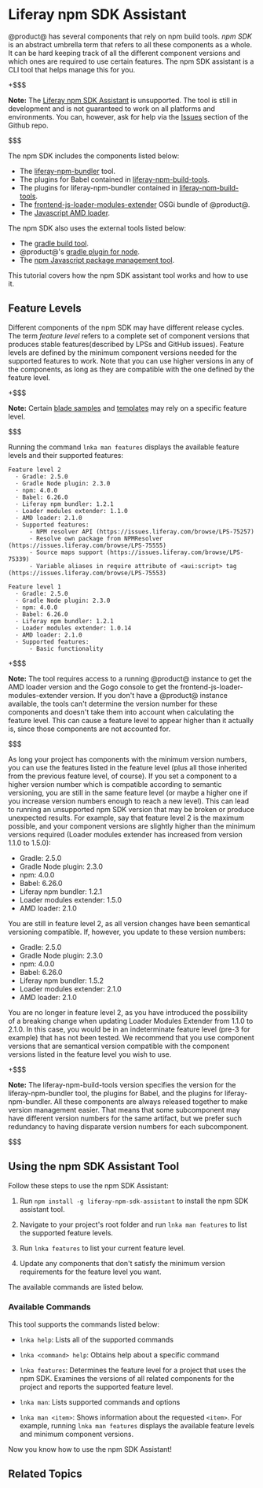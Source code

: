 # Liferay npm SDK Assistant

@product@ has several components that rely on npm build tools. *npm SDK* is an 
abstract umbrella term that refers to all these components as a whole. It can be 
hard keeping track of all the different component versions and which ones are 
required to use certain features. The npm SDK assistant is a CLI tool that 
helps manage this for you. 

+$$$

**Note:** The [Liferay npm SDK Assistant](https://github.com/liferay/liferay-npm-sdk-assistant)
is unsupported. The tool is still in development and is not guaranteed to work
on all platforms and environments. You can, however, ask for help via the
[Issues](https://github.com/liferay/liferay-npm-sdk-assistant/issues) section
of the Github repo.

$$$

The npm SDK includes the components listed below:

- The 
[liferay-npm-bundler](https://github.com/liferay/liferay-npm-build-tools/tree/master/packages/liferay-npm-bundler)
tool.
- The plugins for Babel contained in
[liferay-npm-build-tools](https://github.com/liferay/liferay-npm-build-tools/tree/master/packages).
- The plugins for liferay-npm-bundler contained in
[liferay-npm-build-tools](https://github.com/liferay/liferay-npm-build-tools/tree/master/packages).
- The 
[frontend-js-loader-modules-extender](https://github.com/liferay/liferay-portal/tree/master/modules/apps/foundation/frontend-js/frontend-js-loader-modules-extender)
OSGi bundle of @product@.
- The [Javascript AMD loader](https://github.com/liferay/liferay-amd-loader).

The npm SDK also uses the external tools listed below:

- The [gradle build tool](https://gradle.org/).
- @product@'s 
[gradle plugin for node](https://github.com/liferay/liferay-portal/tree/master/modules/sdk/gradle-plugins-node).
- The [npm Javascript package management tool](https://www.npmjs.com/). 

This tutorial covers how the npm SDK assistant tool works and how to use it.

## Feature Levels [](id=feature-levels)

Different components of the npm SDK may have different release cycles. The term 
*feature level* refers to a complete set of component versions that produces 
stable features(described by LPSs and GitHub issues). Feature levels are defined 
by the minimum component versions needed for the supported features to work. 
Note that you can use higher versions in any of the components, as long as they 
are compatible with the one defined by the feature level.

+$$$

**Note:** Certain 
[blade samples](https://github.com/liferay/liferay-blade-samples/tree/master/gradle/apps/npm)
and 
[templates](https://github.com/liferay/liferay-portal/tree/master/modules/sdk/project-templates) 
may rely on a specific feature level.

<!-- How can you determine what feature level is required for the template or 
sample to work?
Running this tool will list the available feature levels and tell which one you 
have, but it doesn't tell you what feature level is required to run your project.  -->

$$$

Running the command `lnka man features` displays the available feature levels 
and their supported features:

    Feature level 2
      · Gradle: 2.5.0
      · Gradle Node plugin: 2.3.0
      · npm: 4.0.0
      · Babel: 6.26.0
      · Liferay npm bundler: 1.2.1
      · Loader modules extender: 1.1.0
      · AMD loader: 2.1.0
      · Supported features:
          - NPM resolver API (https://issues.liferay.com/browse/LPS-75257)
          - Resolve own package from NPMResolver (https://issues.liferay.com/browse/LPS-75555)
          - Source maps support (https://issues.liferay.com/browse/LPS-75339)
          - Variable aliases in require attribute of <aui:script> tag (https://issues.liferay.com/browse/LPS-75553)

    Feature level 1
      · Gradle: 2.5.0
      · Gradle Node plugin: 2.3.0
      · npm: 4.0.0
      · Babel: 6.26.0
      · Liferay npm bundler: 1.2.1
      · Loader modules extender: 1.0.14
      · AMD loader: 2.1.0
      · Supported features:
          - Basic functionality

+$$$

**Note:** The tool requires access to a running @product@ instance to get the 
AMD loader version and the Gogo console to get the 
frontend-js-loader-modules-extender version. If you don't have a @product@ 
instance available, the tools can't determine the version number for these 
components and doesn't take them into account when calculating the feature 
level. This can cause a feature level to appear higher than it actually is, 
since those components are not accounted for.

$$$

As long your project has components with the minimum version numbers, you can 
use the features listed in the feature level (plus all those inherited from the 
previous feature level, of course). If you set a component to a higher version 
number which is compatible according to semantic versioning, you are still in 
the same feature level (or maybe a higher one if you increase version numbers 
enough to reach a new level). This can lead to running an unsupported npm SDK 
version that may be broken or produce unexpected results. For example, say that 
feature level 2 is the maximum possible, and your component versions are 
slightly higher than the minimum versions required (Loader modules extender has 
increased from version 1.1.0 to 1.5.0):

- Gradle: 2.5.0
- Gradle Node plugin: 2.3.0
- npm: 4.0.0
- Babel: 6.26.0
- Liferay npm bundler: 1.2.1
- Loader modules extender: 1.5.0
- AMD loader: 2.1.0

You are still in feature level 2, as all version changes have been semantical 
versioning compatible. If, however, you update to these version numbers:

- Gradle: 2.5.0
- Gradle Node plugin: 2.3.0
- npm: 4.0.0
- Babel: 6.26.0
- Liferay npm bundler: 1.5.2
- Loader modules extender: 2.1.0
- AMD loader: 2.1.0

You are no longer in feature level 2, as you have introduced the possibility of 
a breaking change when updating Loader Modules Extender from 1.1.0 to 2.1.0. In 
this case, you would be in an indeterminate feature level (pre-3 for example) 
that has not been tested. We recommend that you use component versions that are 
semantical version compatible with the component versions listed in the feature 
level you wish to use. 

+$$$

<!-- `liferay-npm-build-tools` version only shows up in your level 8 example in the README. Running 
the tool does not list this component. Is it suppose to be listed, or has this 
changed?  -->

**Note:** The liferay-npm-build-tools version specifies the version for the 
liferay-npm-bundler tool, the plugins for Babel, and the plugins for 
liferay-npm-bundler. All these components are always released together to make 
version management easier. That means that some subcomponent may have different 
version numbers for the same artifact, but we prefer such redundancy to having 
disparate version numbers for each subcomponent.

$$$

## Using the npm SDK Assistant Tool [](id=using-npm-sdk-assistant-tool)

Follow these steps to use the npm SDK Assistant:

1.  Run `npm install -g liferay-npm-sdk-assistant` to install the npm SDK 
    assistant tool. 
    
2.  Navigate to your project's root folder and run `lnka man features` to list 
    the supported feature levels.
    
3.  Run `lnka features` to list your current feature level.

4.  Update any components that don't satisfy the minimum version requirements 
    for the feature level you want.

The available commands are listed below.

### Available Commands [](id=available-commands)
    
This tool supports the commands listed below:

- `lnka help`: Lists all of the supported commands <!-- appears to do the same 
as `lnka man` -->

- `lnka <command> help`: Obtains help about a specific command
<!-- I was unable to run all the options shown for `lnka features help`. how do 
you run them? With a sever running, `lnka features --server` for instance 
produces an error. How do you configure this? -->

- `lnka features`: Determines the feature level for a project that uses the npm 
SDK. Examines the versions of all related components for the project and reports 
the supported feature level.

- `lnka man`: Lists supported commands and options
<!-- the output reads `lnka.js man...` and `lnka.js man features...`. Shouldn't 
this just say `lnka man` and `lnka man features`? I'm not sure what the 
description `Show information or documentation about the SDK` means or why it is 
shown. Also `Doing nothing` is listed and has a description. Shouldn't this be 
removed from the output? -->

- `lnka man <item>`: Shows information about the requested `<item>`. For 
example, running `lnka man features` displays the available feature levels and 
minimum component versions.

Now you know how to use the npm SDK Assistant!

## Related Topics [](id=related-topics)

[]()

[]()
